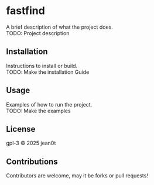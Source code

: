 # fastfind

A brief description of what the project does.  
TODO: Project description  

## Installation

Instructions to install or build.  
TODO: Make the installation Guide  

## Usage

Examples of how to run the project.  
TODO: Make the examples  

## License

gpl-3 © 2025 jean0t  

## Contributions

Contributors are welcome, may it be forks or pull requests!  
